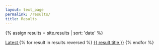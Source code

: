 ```yaml
---
layout: text_page
permalink: /results/
title: Results
---
```


{% assign results = site.results | sort: 'date' %}

<div class="list-group results-table">
    <a href="latest/" class="list-group-item list-group-item-primary">
        Latest
    </a>
    {% for result in results reversed %}
        <a href="{{ result.url }}" class="list-group-item">{{ result.title }}</a>
    {% endfor %}
</div>
